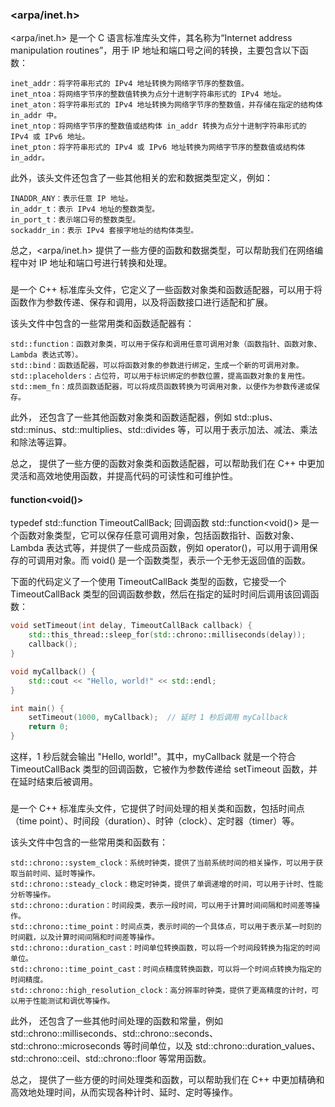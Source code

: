### <arpa/inet.h> 
<arpa/inet.h> 是一个 C 语言标准库头文件，其名称为“Internet address manipulation routines”，用于 IP 地址和端口号之间的转换，主要包含以下函数：

    inet_addr：将字符串形式的 IPv4 地址转换为网络字节序的整数值。
    inet_ntoa：将网络字节序的整数值转换为点分十进制字符串形式的 IPv4 地址。
    inet_aton：将字符串形式的 IPv4 地址转换为网络字节序的整数值，并存储在指定的结构体 in_addr 中。
    inet_ntop：将网络字节序的整数值或结构体 in_addr 转换为点分十进制字符串形式的 IPv4 或 IPv6 地址。
    inet_pton：将字符串形式的 IPv4 或 IPv6 地址转换为网络字节序的整数值或结构体 in_addr。
此外，该头文件还包含了一些其他相关的宏和数据类型定义，例如：

    INADDR_ANY：表示任意 IP 地址。
    in_addr_t：表示 IPv4 地址的整数类型。
    in_port_t：表示端口号的整数类型。
    sockaddr_in：表示 IPv4 套接字地址的结构体类型。
总之，<arpa/inet.h> 提供了一些方便的函数和数据类型，可以帮助我们在网络编程中对 IP 地址和端口号进行转换和处理。

### <functional> 
<functional> 是一个 C++ 标准库头文件，它定义了一些函数对象类和函数适配器，可以用于将函数作为参数传递、保存和调用，以及将函数接口进行适配和扩展。

该头文件中包含的一些常用类和函数适配器有：

    std::function：函数对象类，可以用于保存和调用任意可调用对象（函数指针、函数对象、Lambda 表达式等）。
    std::bind：函数适配器，可以将函数对象的参数进行绑定，生成一个新的可调用对象。
    std::placeholders：占位符，可以用于标识绑定的参数位置，提高函数对象的复用性。
    std::mem_fn：成员函数适配器，可以将成员函数转换为可调用对象，以便作为参数传递或保存。
此外，<functional> 还包含了一些其他函数对象类和函数适配器，例如 std::plus、std::minus、std::multiplies、std::divides 等，可以用于表示加法、减法、乘法和除法等运算。

总之，<functional> 提供了一些方便的函数对象类和函数适配器，可以帮助我们在 C++ 中更加灵活和高效地使用函数，并提高代码的可读性和可维护性。

#### function<void()>
typedef std::function<void> TimeoutCallBack; 回调函数
std::function<void()> 是一个函数对象类型，它可以保存任意可调用对象，包括函数指针、函数对象、Lambda 表达式等，并提供了一些成员函数，例如 operator()，可以用于调用保存的可调用对象。而 void() 是一个函数类型，表示一个无参无返回值的函数。

下面的代码定义了一个使用 TimeoutCallBack 类型的函数，它接受一个 TimeoutCallBack 类型的回调函数参数，然后在指定的延时时间后调用该回调函数：
```c++
void setTimeout(int delay, TimeoutCallBack callback) {
    std::this_thread::sleep_for(std::chrono::milliseconds(delay));
    callback();
}

void myCallback() {
    std::cout << "Hello, world!" << std::endl;
}

int main() {
    setTimeout(1000, myCallback);  // 延时 1 秒后调用 myCallback
    return 0;
}

```
这样，1 秒后就会输出 "Hello, world!"。其中，myCallback 就是一个符合 TimeoutCallBack 类型的回调函数，它被作为参数传递给 setTimeout 函数，并在延时结束后被调用。


### <chrono> 
<chrono> 是一个 C++ 标准库头文件，它提供了时间处理的相关类和函数，包括时间点（time point）、时间段（duration）、时钟（clock）、定时器（timer）等。

该头文件中包含的一些常用类和函数有：

    std::chrono::system_clock：系统时钟类，提供了当前系统时间的相关操作，可以用于获取当前时间、延时等操作。
    std::chrono::steady_clock：稳定时钟类，提供了单调递增的时间，可以用于计时、性能分析等操作。
    std::chrono::duration：时间段类，表示一段时间，可以用于计算时间间隔和时间差等操作。
    std::chrono::time_point：时间点类，表示时间的一个具体点，可以用于表示某一时刻的时间戳，以及计算时间间隔和时间差等操作。
    std::chrono::duration_cast：时间单位转换函数，可以将一个时间段转换为指定的时间单位。
    std::chrono::time_point_cast：时间点精度转换函数，可以将一个时间点转换为指定的时间精度。
    std::chrono::high_resolution_clock：高分辨率时钟类，提供了更高精度的计时，可以用于性能测试和调优等操作。
此外，<chrono> 还包含了一些其他时间处理的函数和常量，例如 std::chrono::milliseconds、std::chrono::seconds、std::chrono::microseconds 等时间单位，以及 std::chrono::duration_values、std::chrono::ceil、std::chrono::floor 等常用函数。

总之，<chrono> 提供了一些方便的时间处理类和函数，可以帮助我们在 C++ 中更加精确和高效地处理时间，从而实现各种计时、延时、定时等操作。

